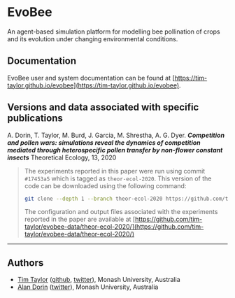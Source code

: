 # EvoBee

An agent-based simulation platform for modelling bee pollination of crops and its evolution under changing environmental conditions.

## Documentation

EvoBee user and system documentation can be found at [https://tim-taylor.github.io/evobee](https://tim-taylor.github.io/evobee).

## Versions and data associated with specific publications

A. Dorin, T. Taylor, M. Burd, J. Garcia, M. Shrestha, A. G. Dyer. ***Competition and pollen wars: simulations reveal the dynamics of competition mediated through heterospecific pollen transfer by non-flower constant insects*** Theoretical Ecology, 13, 2020

>The experiments reported in this paper were run using commit `#17453a5` which is tagged as `theor-ecol-2020`. This version of the code can be downloaded using the following command:
>```bash
>git clone --depth 1 --branch theor-ecol-2020 https://github.com/tim-taylor/evobee.git
>``` 
>The configuration and output files associated with the experiments reported in the paper are available at [https://github.com/tim-taylor/evobee-data/theor-ecol-2020/](https://github.com/tim-taylor/evobee-data/theor-ecol-2020/)

---

## Authors
* [Tim Taylor](http://timt.co) ([github](https://github.com/tim-taylor), [twitter](https://twitter.com/drtimt)), Monash University, Australia
* [Alan Dorin](https://research.monash.edu/en/persons/alan-dorin) ([twitter](https://twitter.com/NRGBunny1)), Monash University, Australia
<!--stackedit_data:
eyJoaXN0b3J5IjpbMjU5NDExNjQ2LDIwMTMzMzc2Miw3NTUzMj
gxNjksLTE3OTc3NDUwMTQsLTIwMTc2MjU4MzcsLTE1NTcyNzY3
NzQsLTE4MjU5NTQ4NzgsLTEwNDMyMDA0MDcsLTk5OTk1OTU1NC
wtMTc5ODA4NjY1OCwtMTQ5ODg3OTMxNywtNzk1MjA4Mjc4LC0x
MTUwNTI5MjI1XX0=
-->